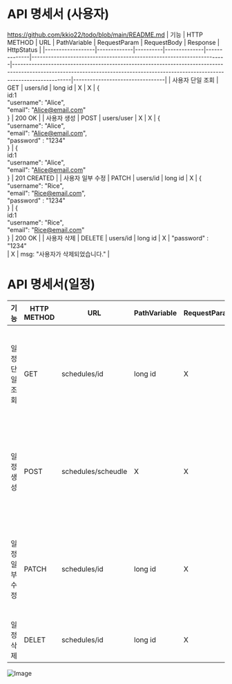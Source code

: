 # API 명세서 (사용자)
https://github.com/kkio22/todo/blob/main/README.md
| 기능              | HTTP METHOD | URL       | PathVariable  | RequestParam  | RequestBody                                                           | Response                                                                                                                                                                         | HttpStatus                       |
|------------------|-------------|----------|--------------|--------------|----------------------------------------------------------------------|---------------------------------------------------------------------------------------------------------------------------------------------------------------------------------|---------------------------------|
| 사용자 단일 조회  | GET          | users/id  | long id       | X             | X                                                                    | {<br>    id:1<br>    "username": "Alice",<br>    "email": "Alice@email.com"<br> }                                                                                                |     200 OK                             |
| 사용자 생성       | POST         | users/user     | X             | X             | {<br>    "username": "Alice",<br>    "email": "Alice@email.com", <br> "password" : "1234"<br>}  | {<br>    id:1<br>    "username": "Alice",<br>    "email": "Alice@email.com"<br>}                                                                                                | 201 CREATED                      |
| 사용자 일부 수정  | PATCH        | users/id  | long id       | X             | {<br>    "username": "Rice",<br>    "email": "Rice@email.com", <br> "password" : "1234"<br>}    | {<br>    id:1    <br>    "username": "Rice",<br>    "email": "Rice@email.com"<br> }                                                                                                | 200 OK                           |
| 사용자 삭제       | DELETE        | users/id  | long id       | X             |   "password" : "1234"<br>                                                              | X                                                                                                                                                                                | msg: "사용자가 삭제되었습니다."  |


# API 명세서(일정)
| 기능           	| HTTP METHOD 	| URL                	| PathVariable 	| RequestParam 	| RequestBody                                                                                          	| Response                                                                                                  	| HttpStatus                      	|
|----------------	|-------------	|--------------------	|--------------	|--------------	|------------------------------------------------------------------------------------------------------	|-----------------------------------------------------------------------------------------------------------	|---------------------------------	|
| 일정 단일 조회 	| GET         	| schedules/id       	| long id      	| X            	| X                                                                                                    	| {<br>  "username": "alice",<br>  "title": "Meeting",<br>  "contents": "Discuss project updates"<br> <br>} 	| 200 OK                          	|
| 일정 생성      	| POST        	| schedules/scheudle 	| X            	| X            	| {<br>    "title": "Meeting",<br>    "contents": "Discuss project updates",<br>    "userId": 1<br>  } 	| {<br>  "username": "alice",<br>  "title": "Meeting",<br>  "contents": "Discuss project updates"<br> <br>} 	| 201 CREATED                     	|
| 일정 일부 수정 	| PATCH       	| schedules/id       	| long id      	| X            	| {<br>    "title": "Study Session",<br>    "contents": "Code Review",<br>    "userId": 1<br>  }       	| {<br>  "username": "alice",<br>  "title": "Study Session",<br>  "contents": "Code Review"<br>  <br>}      	| 200 OK                          	|
| 일정 삭제      	| DELET       	| schedules/id       	| long id      	| X            	| X                                                                                                    	| X                                                                                                         	| msg: "사용자가 삭제되었습니다." 	|

![Image](https://github.com/user-attachments/assets/16532abd-8981-4263-a715-4833b183c9e4)
